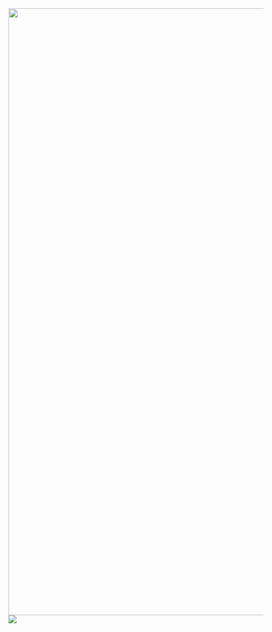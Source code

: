 <img align="center" width=1200 src="https://i.ibb.co/7R1sbjX/Le-Akram.jpg">
<a href="https://hits.seeyoufarm.com"><img align="center" src="https://hits.seeyoufarm.com/api/count/incr/badge.svg?url=https%3A%2F%2Fgithub.com%2FDaoudAkram60&count_bg=%2362D5C0&title_bg=%23555555&icon=&icon_color=%23E7E7E7&title=hits&edge_flat=false"/></a>

